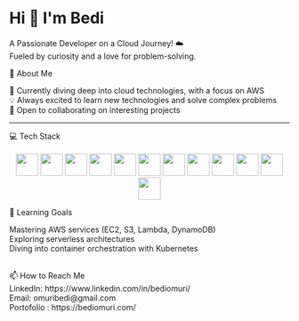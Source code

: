 # Hi 👋 I'm Bedi

A Passionate Developer on a Cloud Journey! ☁️ </br>
Fueled by curiosity and a love for problem-solving.
</br>

🚀 About Me

🌱 Currently diving deep into cloud technologies, with a focus on AWS </br>
💡 Always excited to learn new technologies and solve complex problems </br>
🤝 Open to collaborating on interesting projects </br>
 <hr>
       
</a>
  💻 Tech Stack <br>
 <br>
<div align="center">
<img height="40px" src="https://user-images.githubusercontent.com/25181517/117447155-6a868a00-af3d-11eb-9cfe-245df15c9f3f.png"/>
  <img height="40px"src="https://user-images.githubusercontent.com/25181517/183897015-94a058a6-b86e-4e42-a37f-bf92061753e5.png"/>
  <img height="40px"src="https://user-images.githubusercontent.com/25181517/192108372-f71d70ac-7ae6-4c0d-8395-51d8870c2ef0.png"/>
  <img height="40px"src="https://user-images.githubusercontent.com/25181517/192108891-d86b6220-e232-423a-bf5f-90903e6887c3.png"/>
  <img height="40px"src="https://user-images.githubusercontent.com/25181517/192158954-f88b5814-d510-4564-b285-dff7d6400dad.png"/>
  <img height="40px"src="https://user-images.githubusercontent.com/25181517/183898674-75a4a1b1-f960-4ea9-abcb-637170a00a75.png"/>
  <img height="40px"src="https://user-images.githubusercontent.com/25181517/189715289-df3ee512-6eca-463f-a0f4-c10d94a06b2f.png"/>
  <img height="40px"src="https://user-images.githubusercontent.com/25181517/189716630-fe6c084c-6c66-43af-aa49-64c8aea4a5c2.png"/>
  <img height="40px"src="https://user-images.githubusercontent.com/25181517/183859966-a3462d8d-1bc7-4880-b353-e2cbed900ed6.png"/>
  <img height="40px"src="https://user-images.githubusercontent.com/25181517/183568594-85e280a7-0d7e-4d1a-9028-c8c2209e073c.png"/>
  <img height="40px"src="https://user-images.githubusercontent.com/25181517/183345121-36788a6e-5462-424a-be67-af1ebeda79a2.png"/>
  <img height="40px"src="https://user-images.githubusercontent.com/25181517/183896132-54262f2e-6d98-41e3-8888-e40ab5a17326.png"/>
</div>

🌱 Learning Goals </br>
 
Mastering AWS services (EC2, S3, Lambda, DynamoDB) </br>
Exploring serverless architectures </br>
Diving into container orchestration with Kubernetes </br>


</br>
📫 How to Reach Me
</br>
LinkedIn: https://www.linkedin.com/in/bediomuri/ </br>
Email: omuribedi@gmail.com </br>
Portofolio : https://bediomuri.com/</br>




